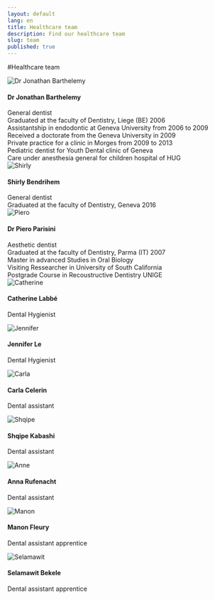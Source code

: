 ```yaml
---
layout: default
lang: en
title: Healthcare team
description: Find our healthcare team
slug: team
published: true
---
```



#Healthcare team

<div class="row team">
  <div class="col-sm-2">
    <img class="media-object" src="/photos/team/dr_barthelemy.jpg" alt="Dr Jonathan Barthelemy">
  </div>
  <div class="col-sm-10">
    <h4 class="media-heading">Dr Jonathan Barthelemy</h4>
    General dentist<br />
    Graduated at the faculty of Dentistry, Liege (BE) 2006<br />
    Assistantship in endodontic at Geneva University from 2006 to 2009<br />
    Received a doctorate from the Geneva University in 2009<br />
    Private practice for a clinic in Morges from 2009 to 2013<br />
    Pediatric dentist for Youth Dental clinic of Geneva<br />
    Care under anesthesia general for children hospital of HUG
  </div>
</div>

<div class="row team">
  <div class="col-sm-2">
    <img src="/photos/team/shirly.jpg" alt="Shirly">
  </div>
  <div class="col-sm-10">
    <h4 class="media-heading">Shirly Bendrihem</h4>
    General dentist<br />
    Graduated at the faculty of Dentistry, Geneva 2016
  </div>
</div>

<div class="row team">
  <div class="col-sm-2">
    <img src="/photos/team/piero.jpg" alt="Piero">
  </div>
  <div class="col-sm-10">
    <h4 class="media-heading">Dr Piero Parisini</h4>
    Aesthetic dentist<br />
    Graduated at the faculty of Dentistry, Parma (IT) 2007<br />
    Master in advanced Studies in Oral Biology<br />
    Visiting Ressearcher in University of South California<br />
    Postgrade Course in Recoustructive Dentistry UNIGE
  </div>
</div>

<div class="row team">
  <div class="col-sm-2">
    <img src="/photos/team/catherine.jpg" alt="Catherine">
  </div>
  <div class="col-sm-10">
    <h4 class="media-heading">Catherine Labbé</h4>
    <p>Dental Hygienist</p>
  </div>
</div>

<div class="row team">
  <div class="col-sm-2">
    <img src="/photos/team/jennifer.jpg" alt="Jennifer">
  </div>
  <div class="col-sm-10">
    <h4 class="media-heading">Jennifer Le</h4>
    <p>Dental Hygienist</p>
  </div>
</div>

<div class="row team">
  <div class="col-sm-2">
    <img src="/photos/team/carla.jpg" alt="Carla">
  </div>
  <div class="col-sm-10">
    <h4 class="media-heading">Carla Celerin</h4>
    <p>Dental assistant</p>
  </div>
</div>

<div class="row team">
  <div class="col-sm-2">
    <img src="/photos/team/shqipe.jpg" alt="Shqipe">
  </div>
  <div class="col-sm-10">
    <h4 class="media-heading">Shqipe Kabashi</h4>
    <p>Dental assistant</p>
  </div>
</div>

<div class="row team">
  <div class="col-sm-2">
    <img src="/photos/team/anna.jpg" alt="Anne">
  </div>
  <div class="col-sm-10">
    <h4 class="media-heading">Anna Rufenacht</h4>
    <p>Dental assistant</p>
  </div>
</div>

<div class="row team">
  <div class="col-sm-2">
    <img src="/photos/team/manon.jpg" alt="Manon">
  </div>
  <div class="col-sm-10">
    <h4 class="media-heading">Manon Fleury</h4>
    <p>Dental assistant apprentice</p>
  </div>
</div>

<div class="row team">
  <div class="col-sm-2">
    <img src="/photos/team/selam.jpg" alt="Selamawit">
  </div>
  <div class="col-sm-10">
    <h4 class="media-heading">Selamawit Bekele</h4>
    <p>Dental assistant apprentice</p>
  </div>
</div>
